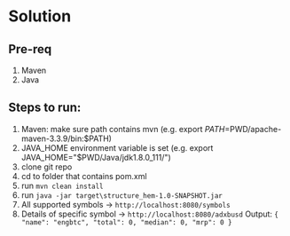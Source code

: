 Solution
=====

Pre-req 
------
1. Maven
2. Java

Steps to run:
------------
1. Maven: make sure path contains mvn (e.g. export $PATH=$PWD/apache-maven-3.3.9/bin:$PATH)
5. JAVA_HOME environment variable is set (e.g. export JAVA_HOME="$PWD/Java/jdk1.8.0_111/")
6. clone git repo
7. cd to folder that contains pom.xml
8. run `mvn clean install`
9. run `java -jar target\structure_hem-1.0-SNAPSHOT.jar`
10. All supported symbols -> `http://localhost:8080/symbols`
11. Details of specific symbol -> `http://localhost:8080/adxbusd`
    Output:
     `{
    "name": "engbtc",
    "total": 0,
    "median": 0,
    "mrp": 0
    }`